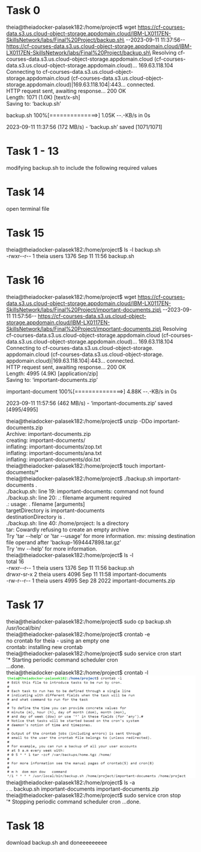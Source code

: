 # Task 0
theia@theiadocker-palasek182:/home/project$ wget https://cf-courses-data.s3.us.cloud-object-storage.appdomain.cloud/IBM-LX0117EN-SkillsNetwork/labs/Final%20Project/backup.sh\
--2023-09-11 11:37:56--  https://cf-courses-data.s3.us.cloud-object-storage.appdomain.cloud/IBM-LX0117EN-SkillsNetwork/labs/Final%20Project/backup.sh\
Resolving cf-courses-data.s3.us.cloud-object-storage.appdomain.cloud (cf-courses-data.s3.us.cloud-object-storage.appdomain.cloud)... 169.63.118.104\
Connecting to cf-courses-data.s3.us.cloud-object-storage.appdomain.cloud (cf-courses-data.s3.us.cloud-object-storage.appdomain.cloud)|169.63.118.104|:443... connected.\
HTTP request sent, awaiting response... 200 OK\
Length: 1071 (1.0K) [text/x-sh]\
Saving to: ‘backup.sh’

backup.sh          100%[==============>]   1.05K  --.-KB/s    in 0s      

2023-09-11 11:37:56 (172 MB/s) - ‘backup.sh’ saved [1071/1071]

# Task 1 - 13
modifying backup.sh to include the following required values

# Task 14
open terminal file

# Task 15
theia@theiadocker-palasek182:/home/project$ ls -l backup.sh\
-rwxr--r-- 1 theia users 1376 Sep 11 11:56 backup.sh

# Task 16
theia@theiadocker-palasek182:/home/project$ wget https://cf-courses-data.s3.us.cloud-object-storage.appdomain.cloud/IBM-LX0117EN-SkillsNetwork/labs/Final%20Project/important-documents.zip\
--2023-09-11 11:57:56--  https://cf-courses-data.s3.us.cloud-object-storage.appdomain.cloud/IBM-LX0117EN-SkillsNetwork/labs/Final%20Project/important-documents.zip\
Resolving cf-courses-data.s3.us.cloud-object-storage.appdomain.cloud (cf-courses-data.s3.us.cloud-object-storage.appdomain.cloud)... 169.63.118.104\
Connecting to cf-courses-data.s3.us.cloud-object-storage.\
appdomain.cloud (cf-courses-data.s3.us.cloud-object-storage.\
appdomain.cloud)|169.63.118.104|:443... connected.\
HTTP request sent, awaiting response... 200 OK\
Length: 4995 (4.9K) [application/zip]\
Saving to: ‘important-documents.zip’

important-document 100%[==============>]   4.88K  --.-KB/s    in 0s      

2023-09-11 11:57:56 (462 MB/s) - ‘important-documents.zip’ saved [4995/4995]

theia@theiadocker-palasek182:/home/project$ unzip -DDo important-documents.zip\
Archive:  important-documents.zip\
   creating: important-documents/\
  inflating: important-documents/zop.txt \
  inflating: important-documents/ana.txt  \
  inflating: important-documents/doi.txt  \
theia@theiadocker-palasek182:/home/project$ touch important-documents/*\
theia@theiadocker-palasek182:/home/project$ ./backup.sh important-documents .\
./backup.sh: line 19: important-documents: command not found\
./backup.sh: line 20: .: filename argument required\
.: usage: . filename [arguments]\
targetDirectory is important-documents\
destinationDirectory is .\
./backup.sh: line 40: /home/project: Is a directory\
tar: Cowardly refusing to create an empty archive\
Try 'tar --help' or 'tar --usage' for more information.
mv: missing destination file operand after 'backup-1694447898.tar.gz'\
Try 'mv --help' for more information.\
theia@theiadocker-palasek182:/home/project$ ls -l\
total 16\
-rwxr--r-- 1 theia users 1376 Sep 11 11:56 backup.sh\
drwxr-sr-x 2 theia users 4096 Sep 11 11:58 important-documents\
-rw-r--r-- 1 theia users 4995 Sep 28  2022 important-documents.zip

# Task 17
theia@theiadocker-palasek182:/home/project$ sudo cp backup.sh /usr/local/bin/\
theia@theiadocker-palasek182:/home/project$ crontab -e\
no crontab for theia - using an empty one\
crontab: installing new crontab\
theia@theiadocker-palasek182:/home/project$ sudo service cron start\
'* Starting periodic command scheduler cron\
   ...done.\
theia@theiadocker-palasek182:/home/project$ crontab -l\
![crontab](17-crontab.png)\
theia@theiadocker-palasek182:/home/project$ ls -a\
.  ..  backup.sh  important-documents  important-documents.zip\
theia@theiadocker-palasek182:/home/project$ sudo service cron stop\
'* Stopping periodic command scheduler cron
   ...done.

# Task 18
download backup.sh and doneeeeeeeee
